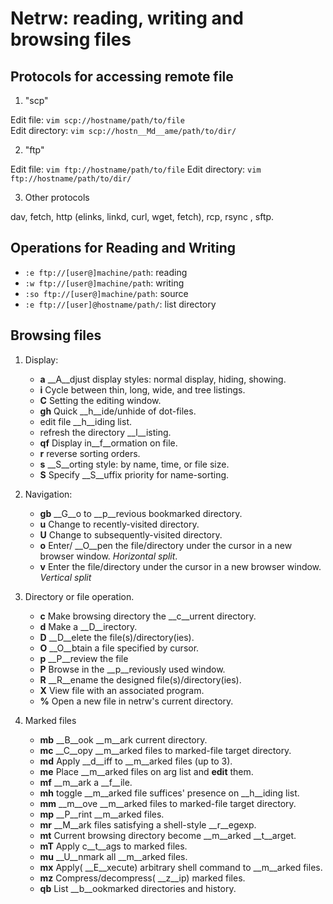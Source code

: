 # Netrw: reading, writing and browsing files

## Protocols for accessing remote file

1. "scp"

Edit file: `vim scp://hostname/path/to/file`  
Edit directory: `vim scp://hostn__Md__ame/path/to/dir/`

2. "ftp"

Edit file: `vim ftp://hostname/path/to/file`
Edit directory: `vim ftp://hostname/path/to/dir/`

3. Other protocols

dav, fetch, http (elinks, linkd, curl, wget, fetch), rcp, rsync , sftp.

## Operations for Reading and Writing
* `:e ftp://[user@]machine/path`: reading 
* `:w ftp://[user@]machine/path`: writing
* `:so ftp://[user@]machine/path`: source
* `:e ftp://[user]@hostname/path/`: list directory

## Browsing files

1. Display:
    * __a__ __A__djust display styles: normal display, hiding, showing.
    * __i__ Cycle between thin, long, wide, and tree listings.
    * __C__ Setting the editing window.
    * __gh__ Quick __h__ide/unhide of dot-files.
    * __<c-h>__ edit file __h__iding list.
    * __<c-l>__ refresh the directory __l__isting.
    * __qf__ Display in__f__ormation on file.
    * __r__ reverse sorting orders.
    * __s__ __S__orting style: by name, time, or file size.
    * __S__ Specify __S__uffix priority for name-sorting.

2. Navigation:
    * __gb__ __G__o to __p__revious bookmarked directory.
    * __u__ Change to recently-visited directory.
    * __U__ Change to subsequently-visited directory.
    * __o__ Enter/ __O__pen the file/directory under the cursor in a new browser window. _Horizontal split_.
    * __v__ Enter the file/directory under the cursor in a new browser window. _Vertical split_

3. Directory or file operation.
    * __c__ Make browsing directory the __c__urrent directory.
    * __d__ Make a __D__irectory.
    * __D__ __D__elete the file(s)/directory(ies).
    * __O__ __O__btain a file specified by cursor.
    * __p__ __P__review the file
    * __P__ Browse in the __p__reviously used window.
    * __R__ __R__ename the designed file(s)/directory(ies).
    * __X__ View file with an associated program.
    * __%__ Open a new file in netrw's current directory.

4. Marked files
    * __mb__ __B__ook __m__ark current directory.
    * __mc__ __C__opy __m__arked files to marked-file target directory.
    * __md__ Apply __d__iff to __m__arked files (up to 3).
    * __me__ Place __m__arked files on arg list and __edit__ them.
    * __mf__ __m__ark a __f__ile.
    * __mh__ toggle __m__arked file suffices' presence on __h__iding list.
    * __mm__ __m__ove __m__arked files to marked-file target directory.
    * __mp__ __P__rint __m__arked files.
    * __mr__ __M__ark files satisfying a shell-style __r__egexp.
    * __mt__ Current browsing directory become __m__arked __t__arget.
    * __mT__ Apply c__t__ags to marked files.
    * __mu__ __U__nmark all __m__arked files.
    * __mx__ Apply( __E__xecute) arbitrary shell command to __m__arked files.
    * __mz__ Compress/decompress( __z__ip) marked files.
    * __qb__ List __b__ookmarked directories and history.
